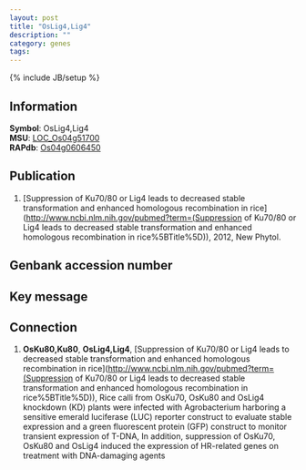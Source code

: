 ```yaml
---
layout: post
title: "OsLig4,Lig4"
description: ""
category: genes
tags: 
---
```

{% include JB/setup %}

## Information
__Symbol__: OsLig4,Lig4  
__MSU__: [LOC_Os04g51700](http://rice.plantbiology.msu.edu/cgi-bin/ORF_infopage.cgi?orf=LOC_Os04g51700)  
__RAPdb__: [Os04g0606450](http://rapdb.dna.affrc.go.jp/viewer/gbrowse_details/irgsp1?name=Os04g0606450)  

## Publication
1. [Suppression of Ku70/80 or Lig4 leads to decreased stable transformation and enhanced homologous recombination in rice](http://www.ncbi.nlm.nih.gov/pubmed?term=(Suppression of Ku70/80 or Lig4 leads to decreased stable transformation and enhanced homologous recombination in rice%5BTitle%5D)), 2012, New Phytol.

## Genbank accession number

## Key message

## Connection
1. __OsKu80,Ku80__, __OsLig4,Lig4__, [Suppression of Ku70/80 or Lig4 leads to decreased stable transformation and enhanced homologous recombination in rice](http://www.ncbi.nlm.nih.gov/pubmed?term=(Suppression of Ku70/80 or Lig4 leads to decreased stable transformation and enhanced homologous recombination in rice%5BTitle%5D)),  Rice calli from OsKu70, OsKu80 and OsLig4 knockdown (KD) plants were infected with Agrobacterium harboring a sensitive emerald luciferase (LUC) reporter construct to evaluate stable expression and a green fluorescent protein (GFP) construct to monitor transient expression of T-DNA, In addition, suppression of OsKu70, OsKu80 and OsLig4 induced the expression of HR-related genes on treatment with DNA-damaging agents


